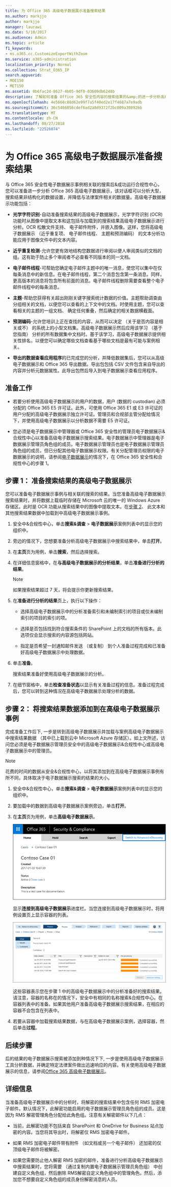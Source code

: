 ```yaml
---
title: 为 Office 365 高级电子数据展示准备搜索结果
ms.author: markjjo
author: markjjo
manager: laurawi
ms.date: 5/10/2017
ms.audience: Admin
ms.topic: article
f1_keywords:
- ms.o365.cc.CustomizeExportWithZoom
ms.service: o365-administration
localization_priority: Normal
ms.collection: Strat_O365_IP
search.appverid:
- MOE150
- MET150
ms.assetid: 0b6fac2d-8627-4b05-9df0-03609db6248b
description: 了解如何准备 Office 365 安全性内容的搜索结果的&amp;的进一步分析高级电子数据展示工具的合规性中心。
ms.openlocfilehash: 4e5668c88d62e99f7a5f40ed2e17f4687a7e9adb
ms.sourcegitcommit: 36c5466056cdef6ad2a8d9372f2bc009a30892bb
ms.translationtype: MT
ms.contentlocale: zh-CN
ms.lasthandoff: 08/27/2018
ms.locfileid: "22526074"
---
```

# <a name="prepare-search-results-for-office-365-advanced-ediscovery"></a>为 Office 365 高级电子数据展示准备搜索结果

与 Office 365 安全性电子数据展示事例相关联的搜索后&amp;成功运行合规性中心，您可以准备进一步分析 Office 365 高级电子数据展示，该对话框可以分析大型，搜索结果非结构化的数据设置，并降低与法律案件相关的数据量。高级电子数据展示功能包括：
  
- **光学字符识别**-自动准备搜索结果的高级电子数据展示，光学字符识别 (OCR) 功能时从图像中提取文本和这包括与加载到的搜索结果高级电子数据展示进行分析。OCR 松散文件支持、 电子邮件附件，并嵌入图像。这样，您将高级电子数据展示 （近乎重复项、 电子邮件线程、 主题和预测编码） 的文本分析功能应用于图像文件中的文本内容。 
    
- **近乎重复检测**-允许您更有效地结构您数据进行审阅以便人审阅类似的文档的组。这有助于防止多个审阅者不必查看不同版本的同一文档。 
    
- **电子邮件线程**-可帮助您确定电子邮件主题中的唯一消息，使您可以集中在仅每条消息中的新信息。在电子邮件线程，第二个消息包含第一条消息。同样，更高版本的消息将包含所有前面的消息。电子邮件线程删除需要查看整个电子邮件线程中的每条消息。 
    
- **主题**-帮助您获得有关超出刚刚关键字搜索统计数据的价值。主题帮助调查由分组相关的文档，以便您可以查看的上下文中的文档。时使用主题，您可以查看相关的主题的一组文档、 确定任何重叠，然后确定的相关数据横截面。 
    
- **预测编码**-允许您培训上正在查找的内容，从而可以决定 （关于是否内容是相关或不） 的系统上的小型文档集。高级电子数据展示然后应用该学习 （基于您指南） 分析的所有数据集中文档时。基于该学习，高级电子数据展示提供相关性排名，以便您可以确定哪些文档查看基于哪些文档是最有可能与案例相关。 
    
- **导出的数据查看应用程序**的已完成您的分析，并降低数据集后，您可以从高级电子数据展示和 Office 365 导出数据。导出包包括 CSV 文件包含来自导出的内容并分析元数据属性。此导出包然后导入到电子数据展示查看应用程序。 
    
## <a name="before-you-begin"></a>准备工作

- 若要分析使用高级电子数据展示的用户的数据，用户 (数据的 custodian) 必须分配的 Office 365 E5 许可证。此外，可使用 Office 365 E1 或 E3 许可证的用户分配的高级电子数据展示独立许可证。管理员和合规部主管分配给情况下，并使用高级电子数据展示以分析数据不需要 E5 许可证。 
    
- 您必须是电子数据展示中管理器或 Office 365 安全性的管理员电子数据展示&amp;合规性中心以准备高级电子数据展示搜索结果。电子数据展示中管理器是电子数据展示管理员角色组的成员。电子数据展示管理员也是电子数据展示管理员角色组的成员，但已分配其他电子数据展示权限。有关分配管理员权限的电子数据展示的说明，请参阅[电子数据展示](ediscovery-cases.md#step-1-assign-ediscovery-permissions-to-potential-case-members)的情况下，在 Office 365 安全性和合规性中心的步骤 1。
    
## <a name="step-1-prepare-search-results-for-advanced-ediscovery"></a>步骤 1： 准备搜索结果的高级电子数据展示

您可以准备电子数据展示事例与相关联的搜索的结果。当您准备高级电子数据展示搜索结果时，并将数据上载临时存储在 Microsoft 云的唯一的 Windows Azure 存储区。此时是 OCR 功能从搜索结果中的图像中提取文本。在[步骤 2](#step-2-add-the-search-results-data-to-the-case-in-advanced-ediscovery)、 此文本和其他搜索结果数据中加载到中高级电子数据展示事例。
  
1. 安全中&amp;合规性中心，单击**搜索&amp;调查** \> **电子数据展示**案例列表中的显示您的组织中。 
    
2. 旁边的情况下，您想要准备分析高级电子数据展示中搜索结果中，单击**打开**。 
    
3. 在**主页**页为用例，单击**搜索**，然后选择搜索。
    
4. 在详细信息窗格中，在**与高级电子数据展示的分析结果**，单击**准备进行分析的结果**。
    
    > [!NOTE]
    > 如果搜索结果超过 7 天，将会提示你更新搜索结果。 
  
5. 在**准备进行分析的结果**页上，执行以下操作： 
    
    - 选择高级电子数据展示中的分析准备索引和未编制索引的项目或仅未编制索引的项目的索引的项。
    
    - 选择是否包括找到符合搜索条件的 SharePoint 上的文档的所有版本。此选项仅会显示搜索的内容源包括网站。
    
    - 指定是否希望一封通知邮件发送 （或复制） 到个人准备过程完成和已准备好高级电子数据展示中处理数据。
    
6. 单击**准备**。
    
    搜索结果准备好使用高级电子数据展示的分析。
    
7. 在细节窗格中，单击**检查准备状态**以显示有关准备过程的信息。准备过程完成后，您可以转到这种情况在高级电子数据展示处理分析的数据。 
    
## <a name="step-2-add-the-search-results-data-to-the-case-in-advanced-ediscovery"></a>步骤 2： 将搜索结果数据添加到在高级电子数据展示事例
<a name="step2"> </a>

完成准备工作后下, 一步是转到高级电子数据展示并加载与案例高级电子数据展示中搜索结果数据 （其中已上载到云中 Microsoft Azure 存储区）。如上文所述，访问您必须是电子数据展示管理员安全中的高级电子数据展示&amp;合规性中心或高级电子数据展示中的管理员。
  
> [!NOTE]
> 花费的时间的数据从安全&amp;合规性中心，以将其添加到在高级电子数据展示事例有所不同，具体取决于电子数据展示搜索的结果的大小。 
  
1. 安全中&amp;合规性中心，单击**搜索&amp;调查** \> **电子数据展示**案例列表中的显示您的组织中。 
    
2. 要加载中的数据到高级电子数据展示案例旁边，单击**打开**。 
    
3. 在**主页**页为用例，单击**高级电子数据展示**。 
    
    ![单击切换高级电子数据展示高级电子数据展示中打开这种情况](media/8e34ba23-62e3-4e68-a530-b6ece39b54be.png)
  
    显示**连接到高级电子数据展示**进度栏。当您连接到高级电子数据展示时，将用例设置页上显示容器的列表。 
    
    ![用例显示在高级电子数据展示](media/8036e152-70dc-4bb7-9379-61c1ed8326b4.png)
  
     这些容器表示您在步骤 1 中的高级电子数据展示中的分析准备好的搜索结果。请注意，容器的名称在的情况下，安全中有相同的名称搜索&amp;合规性中心。在容器列表中的准备。如果其他用户准备高级电子数据展示搜索结果，在相应的容器不会包含在列表中。 
    
4. 若要从容器中加载搜索结果数据，与在高级电子数据展示案例，选择容器，然后单击**过程**。
    
## <a name="next-steps"></a>后续步骤

后的结果的电子数据展示搜索被添加到种情况下下, 一步是使用高级电子数据展示工具分析数据，并确定特定法律案件做出迅速响应的内容。有关使用高级电子数据展示的信息，请参阅[Office 365 高级电子数据展示](office-365-advanced-ediscovery.md)。
  
## <a name="more-information"></a>详细信息

当准备高级电子数据展示中的分析时，将解密的搜索结果中包含任何 RMS 加密电子邮件。默认情况下，此解密功能启用的电子数据展示管理员角色组的成员。这是因为 RMS 解密管理角色分配给此角色组。注意有关解密邮件以下几点：
  
- 当前，此解密功能不包括来自 SharePoint 和 OneDrive for Business 站点加密的内容。当您将其导出时，将解密仅 RMS 加密电子邮件。
    
- 如果 RMS 加密电子邮件带有附件 （如文档或另一个电子邮件） 还加密的仅顶级电子邮件将被解密。
    
- 如果您需要防止他人解密 RMS 加密的邮件，准备进行分析高级电子数据展示中搜索结果时，您将需要 （通过复制内置电子数据展示管理员角色组） 中创建自定义角色组，然后删除 RMS解密自定义角色组中的管理角色。然后，添加您不想要自定义角色组的成员身份解密消息的人员。
